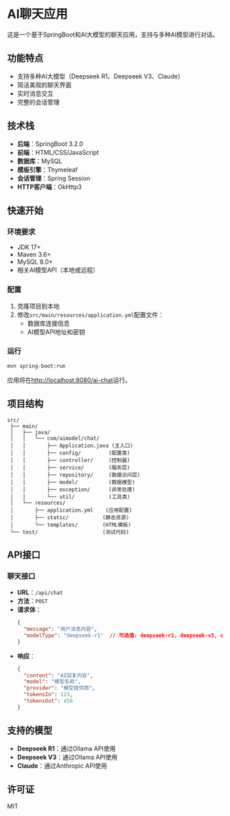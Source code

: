 # AI聊天应用

这是一个基于SpringBoot和AI大模型的聊天应用，支持与多种AI模型进行对话。

## 功能特点

- 支持多种AI大模型（Deepseek R1、Deepseek V3、Claude）
- 简洁美观的聊天界面
- 实时消息交互
- 完整的会话管理

## 技术栈

- **后端**：SpringBoot 3.2.0
- **前端**：HTML/CSS/JavaScript
- **数据库**：MySQL
- **模板引擎**：Thymeleaf
- **会话管理**：Spring Session
- **HTTP客户端**：OkHttp3

## 快速开始

### 环境要求

- JDK 17+
- Maven 3.6+
- MySQL 8.0+
- 相关AI模型API（本地或远程）

### 配置

1. 克隆项目到本地
2. 修改`src/main/resources/application.yml`配置文件：
   - 数据库连接信息
   - AI模型API地址和密钥

### 运行

```bash
mvn spring-boot:run
```

应用将在[http://localhost:8080/ai-chat](http://localhost:8080/ai-chat)运行。

## 项目结构

```
src/
 ├── main/
 │   ├── java/
 │   │   └── com/aimodel/chat/
 │   │       ├── Application.java (主入口)
 │   │       ├── config/         (配置类)
 │   │       ├── controller/     (控制器)
 │   │       ├── service/        (服务层)
 │   │       ├── repository/     (数据访问层)
 │   │       ├── model/          (数据模型)
 │   │       ├── exception/      (异常处理)
 │   │       └── util/           (工具类)
 │   └── resources/
 │       ├── application.yml    (应用配置)
 │       ├── static/           (静态资源)
 │       └── templates/        (HTML模板)
 └── test/                     (测试代码)
```

## API接口

### 聊天接口

- **URL**：`/api/chat`
- **方法**：`POST`
- **请求体**：
  ```json
  {
    "message": "用户消息内容",
    "modelType": "deepseek-r1"  // 可选值: deepseek-r1, deepseek-v3, claude
  }
  ```
- **响应**：
  ```json
  {
    "content": "AI回复内容",
    "model": "模型名称",
    "provider": "模型提供商",
    "tokensIn": 123,
    "tokensOut": 456
  }
  ```

## 支持的模型

- **Deepseek R1**：通过Ollama API使用
- **Deepseek V3**：通过Ollama API使用
- **Claude**：通过Anthropic API使用

## 许可证

MIT 